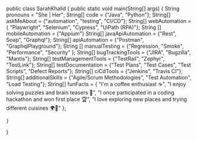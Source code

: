 public class SarahKhalid {
    public static void main(String[] args) {
        String pronouns = "She | Her";
        String[] code = {"Java", "Python"};
        String[] askMeAbout = {"automation", "testing", "CI/CD"};
        String[] webAutomation = { "Playwright", "Selenium", "Cypress", "UiPath (RPA)"};
        String [] mobileAutomation = {"Appium"}
        String[] javaApiAutomation = {"Rest", Soap", "Graphql"};
        String[] apiAutomation = {"Postman", "GraphqlPlayground"};
        String [] manualTesting = {"Regression, "Smoke", "Performance", "Security" };
        String[] bugTrackingTools = {"JIRA", "Bugzilla", "Mantis"};
        String[] testManagementTools = {"TestRail", "Zephyr", "TestLink"};
        String[] testDocumentation = {"Test Plans", "Test Cases", "Test Scripts", "Defect Reports"};
        String[] ciCdTools = {"Jenkins", "Travis CI"};
        String[] additionalSkills = {"Agile/Scrum Methodologies", "Test Automation", "Load Testing"};
String[] funFacts = {
            "I'm a coffee enthusiast ☕",
            "I enjoy solving puzzles and brain teasers 🧩",
            "I once participated in a coding hackathon and won first place 🏆",
            "I love exploring new places and trying different cuisines 🌍🍔"
        };
        
        

    }
}
